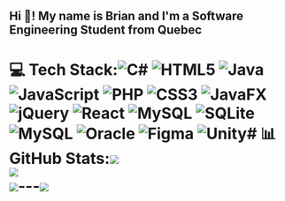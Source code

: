 <h2 align="left">Hi 👋! My name is Brian and I'm a Software Engineering Student from Quebec</h2>

# 💻 Tech Stack:![C#](https://img.shields.io/badge/c%23-%23239120.svg?style=for-the-badge&logo=csharp&logoColor=white) ![HTML5](https://img.shields.io/badge/html5-%23E34F26.svg?style=for-the-badge&logo=html5&logoColor=white) ![Java](https://img.shields.io/badge/java-%23ED8B00.svg?style=for-the-badge&logo=openjdk&logoColor=white) ![JavaScript](https://img.shields.io/badge/javascript-%23323330.svg?style=for-the-badge&logo=javascript&logoColor=%23F7DF1E) ![PHP](https://img.shields.io/badge/php-%23777BB4.svg?style=for-the-badge&logo=php&logoColor=white) ![CSS3](https://img.shields.io/badge/css3-%231572B6.svg?style=for-the-badge&logo=css3&logoColor=white) ![JavaFX](https://img.shields.io/badge/javafx-%23FF0000.svg?style=for-the-badge&logo=javafx&logoColor=white) ![jQuery](https://img.shields.io/badge/jquery-%230769AD.svg?style=for-the-badge&logo=jquery&logoColor=white) ![React](https://img.shields.io/badge/react-%2320232a.svg?style=for-the-badge&logo=react&logoColor=%2361DAFB) ![MySQL](https://img.shields.io/badge/mysql-4479A1.svg?style=for-the-badge&logo=mysql&logoColor=white) ![SQLite](https://img.shields.io/badge/sqlite-%2307405e.svg?style=for-the-badge&logo=sqlite&logoColor=white) ![MySQL](https://img.shields.io/badge/mysql-4479A1.svg?style=for-the-badge&logo=mysql&logoColor=white) ![Oracle](https://img.shields.io/badge/Oracle-F80000?style=for-the-badge&logo=oracle&logoColor=white) ![Figma](https://img.shields.io/badge/figma-%23F24E1E.svg?style=for-the-badge&logo=figma&logoColor=white) ![Unity](https://img.shields.io/badge/unity-%23000000.svg?style=for-the-badge&logo=unity&logoColor=white)# 📊 GitHub Stats:![](https://github-readme-stats.vercel.app/api?username=oSetsunai&theme=blueberry&hide_border=false&include_all_commits=true&count_private=true)<br/>![](https://nirzak-streak-stats.vercel.app/?user=oSetsunai&theme=blueberry&hide_border=false)<br/>![](https://github-readme-stats.vercel.app/api/top-langs/?username=oSetsunai&theme=blueberry&hide_border=false&include_all_commits=true&count_private=true&layout=compact)---[![](https://visitcount.itsvg.in/api?id=oSetsunai&icon=0&color=0)](https://visitcount.itsvg.in)<!-- Proudly created with GPRM ( https://gprm.itsvg.in ) -->
